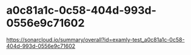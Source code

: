 # a0c81a1c-0c58-404d-993d-0556e9c71602
https://sonarcloud.io/summary/overall?id=examly-test_a0c81a1c-0c58-404d-993d-0556e9c71602
